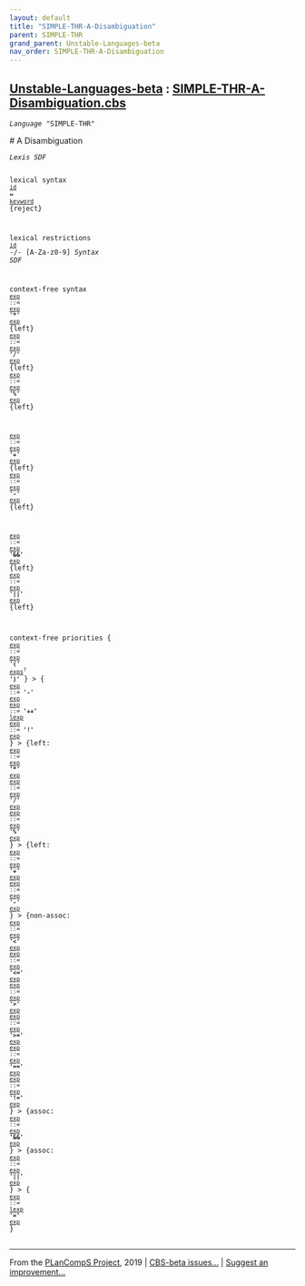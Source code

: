 ```yaml
---
layout: default
title: "SIMPLE-THR-A-Disambiguation"
parent: SIMPLE-THR
grand_parent: Unstable-Languages-beta
nav_order: SIMPLE-THR-A-Disambiguation
---
```


[Unstable-Languages-beta] : [SIMPLE-THR-A-Disambiguation.cbs]
-----------------------------

<div class="highlighter-rouge"><pre class="highlight"><code><i class="keyword">Language</i> <span id="Language_SIMPLE-THR">"SIMPLE-THR"</span></code></pre></div>
# <span id="SectionNumber_A">A</span> Disambiguation


<div class="highlighter-rouge"><pre class="highlight"><code><i class="keyword">Lexis</i> <i class="keyword">SDF</i>

lexical syntax
  <code><span class="syn-name"><a href="../SIMPLE-THR-1-Lexical/index.html#SyntaxName_id">id</a></span></code> = <code><span class="syn-name"><a href="../SIMPLE-THR-1-Lexical/index.html#SyntaxName_keyword">keyword</a></span></code> {reject}

lexical restrictions
  <code><span class="syn-name"><a href="../SIMPLE-THR-1-Lexical/index.html#SyntaxName_id">id</a></span></code> -/- [A-Za-z0-9]
<i class="keyword">Syntax</i> <i class="keyword">SDF</i>

context-free syntax
<code><i class="keyword"></i><i class="var"></i><span class="syn-name"><a href="../SIMPLE-THR-2-Expressions/index.html#SyntaxName_exp">exp</a></span> ::= <span class="syn-name"><a href="../SIMPLE-THR-2-Expressions/index.html#SyntaxName_exp">exp</a></span> <b class="atom">'*'</b> <span class="syn-name"><a href="../SIMPLE-THR-2-Expressions/index.html#SyntaxName_exp">exp</a></span></code> {left}
<code><i class="keyword"></i><i class="var"></i><span class="syn-name"><a href="../SIMPLE-THR-2-Expressions/index.html#SyntaxName_exp">exp</a></span> ::= <span class="syn-name"><a href="../SIMPLE-THR-2-Expressions/index.html#SyntaxName_exp">exp</a></span> <b class="atom">'/'</b> <span class="syn-name"><a href="../SIMPLE-THR-2-Expressions/index.html#SyntaxName_exp">exp</a></span></code> {left}
<code><i class="keyword"></i><i class="var"></i><span class="syn-name"><a href="../SIMPLE-THR-2-Expressions/index.html#SyntaxName_exp">exp</a></span> ::= <span class="syn-name"><a href="../SIMPLE-THR-2-Expressions/index.html#SyntaxName_exp">exp</a></span> <b class="atom">'%'</b> <span class="syn-name"><a href="../SIMPLE-THR-2-Expressions/index.html#SyntaxName_exp">exp</a></span></code> {left}

<code><i class="keyword"></i><i class="var"></i><span class="syn-name"><a href="../SIMPLE-THR-2-Expressions/index.html#SyntaxName_exp">exp</a></span> ::= <span class="syn-name"><a href="../SIMPLE-THR-2-Expressions/index.html#SyntaxName_exp">exp</a></span> <b class="atom">'+'</b> <span class="syn-name"><a href="../SIMPLE-THR-2-Expressions/index.html#SyntaxName_exp">exp</a></span></code> {left}
<code><i class="keyword"></i><i class="var"></i><span class="syn-name"><a href="../SIMPLE-THR-2-Expressions/index.html#SyntaxName_exp">exp</a></span> ::= <span class="syn-name"><a href="../SIMPLE-THR-2-Expressions/index.html#SyntaxName_exp">exp</a></span> <b class="atom">'-'</b> <span class="syn-name"><a href="../SIMPLE-THR-2-Expressions/index.html#SyntaxName_exp">exp</a></span></code> {left}

<code><i class="keyword"></i><i class="var"></i><span class="syn-name"><a href="../SIMPLE-THR-2-Expressions/index.html#SyntaxName_exp">exp</a></span> ::= <span class="syn-name"><a href="../SIMPLE-THR-2-Expressions/index.html#SyntaxName_exp">exp</a></span> <b class="atom">'&&'</b> <span class="syn-name"><a href="../SIMPLE-THR-2-Expressions/index.html#SyntaxName_exp">exp</a></span></code> {left}
<code><i class="keyword"></i><i class="var"></i><span class="syn-name"><a href="../SIMPLE-THR-2-Expressions/index.html#SyntaxName_exp">exp</a></span> ::= <span class="syn-name"><a href="../SIMPLE-THR-2-Expressions/index.html#SyntaxName_exp">exp</a></span> <b class="atom">'||'</b> <span class="syn-name"><a href="../SIMPLE-THR-2-Expressions/index.html#SyntaxName_exp">exp</a></span></code> {left}

context-free priorities
{
<code><i class="keyword"></i><i class="var"></i><span class="syn-name"><a href="../SIMPLE-THR-2-Expressions/index.html#SyntaxName_exp">exp</a></span> ::= <span class="syn-name"><a href="../SIMPLE-THR-2-Expressions/index.html#SyntaxName_exp">exp</a></span> <b class="atom">'('</b> <span class="syn-name"><a href="../SIMPLE-THR-2-Expressions/index.html#SyntaxName_exps">exps</a></span><sup class="sup">?</sup> <b class="atom">')'</b></code>
} >
{
<code><i class="keyword"></i><i class="var"></i><span class="syn-name"><a href="../SIMPLE-THR-2-Expressions/index.html#SyntaxName_exp">exp</a></span> ::= <b class="atom">'-'</b> <span class="syn-name"><a href="../SIMPLE-THR-2-Expressions/index.html#SyntaxName_exp">exp</a></span></code>
<code><i class="keyword"></i><i class="var"></i><span class="syn-name"><a href="../SIMPLE-THR-2-Expressions/index.html#SyntaxName_exp">exp</a></span> ::= <b class="atom">'++'</b> <span class="syn-name"><a href="../SIMPLE-THR-2-Expressions/index.html#SyntaxName_lexp">lexp</a></span></code>
<code><i class="keyword"></i><i class="var"></i><span class="syn-name"><a href="../SIMPLE-THR-2-Expressions/index.html#SyntaxName_exp">exp</a></span> ::= <b class="atom">'!'</b> <span class="syn-name"><a href="../SIMPLE-THR-2-Expressions/index.html#SyntaxName_exp">exp</a></span></code>
} >
{left:
<code><i class="keyword"></i><i class="var"></i><span class="syn-name"><a href="../SIMPLE-THR-2-Expressions/index.html#SyntaxName_exp">exp</a></span> ::= <span class="syn-name"><a href="../SIMPLE-THR-2-Expressions/index.html#SyntaxName_exp">exp</a></span> <b class="atom">'*'</b> <span class="syn-name"><a href="../SIMPLE-THR-2-Expressions/index.html#SyntaxName_exp">exp</a></span></code>
<code><i class="keyword"></i><i class="var"></i><span class="syn-name"><a href="../SIMPLE-THR-2-Expressions/index.html#SyntaxName_exp">exp</a></span> ::= <span class="syn-name"><a href="../SIMPLE-THR-2-Expressions/index.html#SyntaxName_exp">exp</a></span> <b class="atom">'/'</b> <span class="syn-name"><a href="../SIMPLE-THR-2-Expressions/index.html#SyntaxName_exp">exp</a></span></code>
<code><i class="keyword"></i><i class="var"></i><span class="syn-name"><a href="../SIMPLE-THR-2-Expressions/index.html#SyntaxName_exp">exp</a></span> ::= <span class="syn-name"><a href="../SIMPLE-THR-2-Expressions/index.html#SyntaxName_exp">exp</a></span> <b class="atom">'%'</b> <span class="syn-name"><a href="../SIMPLE-THR-2-Expressions/index.html#SyntaxName_exp">exp</a></span></code>
} >
{left:
<code><i class="keyword"></i><i class="var"></i><span class="syn-name"><a href="../SIMPLE-THR-2-Expressions/index.html#SyntaxName_exp">exp</a></span> ::= <span class="syn-name"><a href="../SIMPLE-THR-2-Expressions/index.html#SyntaxName_exp">exp</a></span> <b class="atom">'+'</b> <span class="syn-name"><a href="../SIMPLE-THR-2-Expressions/index.html#SyntaxName_exp">exp</a></span></code>
<code><i class="keyword"></i><i class="var"></i><span class="syn-name"><a href="../SIMPLE-THR-2-Expressions/index.html#SyntaxName_exp">exp</a></span> ::= <span class="syn-name"><a href="../SIMPLE-THR-2-Expressions/index.html#SyntaxName_exp">exp</a></span> <b class="atom">'-'</b> <span class="syn-name"><a href="../SIMPLE-THR-2-Expressions/index.html#SyntaxName_exp">exp</a></span></code>
} >
{non-assoc:
<code><i class="keyword"></i><i class="var"></i><span class="syn-name"><a href="../SIMPLE-THR-2-Expressions/index.html#SyntaxName_exp">exp</a></span> ::= <span class="syn-name"><a href="../SIMPLE-THR-2-Expressions/index.html#SyntaxName_exp">exp</a></span> <b class="atom">'<'</b> <span class="syn-name"><a href="../SIMPLE-THR-2-Expressions/index.html#SyntaxName_exp">exp</a></span></code>
<code><i class="keyword"></i><i class="var"></i><span class="syn-name"><a href="../SIMPLE-THR-2-Expressions/index.html#SyntaxName_exp">exp</a></span> ::= <span class="syn-name"><a href="../SIMPLE-THR-2-Expressions/index.html#SyntaxName_exp">exp</a></span> <b class="atom">'<='</b> <span class="syn-name"><a href="../SIMPLE-THR-2-Expressions/index.html#SyntaxName_exp">exp</a></span></code>
<code><i class="keyword"></i><i class="var"></i><span class="syn-name"><a href="../SIMPLE-THR-2-Expressions/index.html#SyntaxName_exp">exp</a></span> ::= <span class="syn-name"><a href="../SIMPLE-THR-2-Expressions/index.html#SyntaxName_exp">exp</a></span> <b class="atom">'>'</b> <span class="syn-name"><a href="../SIMPLE-THR-2-Expressions/index.html#SyntaxName_exp">exp</a></span></code>
<code><i class="keyword"></i><i class="var"></i><span class="syn-name"><a href="../SIMPLE-THR-2-Expressions/index.html#SyntaxName_exp">exp</a></span> ::= <span class="syn-name"><a href="../SIMPLE-THR-2-Expressions/index.html#SyntaxName_exp">exp</a></span> <b class="atom">'>='</b> <span class="syn-name"><a href="../SIMPLE-THR-2-Expressions/index.html#SyntaxName_exp">exp</a></span></code>
<code><i class="keyword"></i><i class="var"></i><span class="syn-name"><a href="../SIMPLE-THR-2-Expressions/index.html#SyntaxName_exp">exp</a></span> ::= <span class="syn-name"><a href="../SIMPLE-THR-2-Expressions/index.html#SyntaxName_exp">exp</a></span> <b class="atom">'=='</b> <span class="syn-name"><a href="../SIMPLE-THR-2-Expressions/index.html#SyntaxName_exp">exp</a></span></code>
<code><i class="keyword"></i><i class="var"></i><span class="syn-name"><a href="../SIMPLE-THR-2-Expressions/index.html#SyntaxName_exp">exp</a></span> ::= <span class="syn-name"><a href="../SIMPLE-THR-2-Expressions/index.html#SyntaxName_exp">exp</a></span> <b class="atom">'!='</b> <span class="syn-name"><a href="../SIMPLE-THR-2-Expressions/index.html#SyntaxName_exp">exp</a></span></code>
} >
{assoc:
<code><i class="keyword"></i><i class="var"></i><span class="syn-name"><a href="../SIMPLE-THR-2-Expressions/index.html#SyntaxName_exp">exp</a></span> ::= <span class="syn-name"><a href="../SIMPLE-THR-2-Expressions/index.html#SyntaxName_exp">exp</a></span> <b class="atom">'&&'</b> <span class="syn-name"><a href="../SIMPLE-THR-2-Expressions/index.html#SyntaxName_exp">exp</a></span></code>
} >
{assoc:
<code><i class="keyword"></i><i class="var"></i><span class="syn-name"><a href="../SIMPLE-THR-2-Expressions/index.html#SyntaxName_exp">exp</a></span> ::= <span class="syn-name"><a href="../SIMPLE-THR-2-Expressions/index.html#SyntaxName_exp">exp</a></span> <b class="atom">'||'</b> <span class="syn-name"><a href="../SIMPLE-THR-2-Expressions/index.html#SyntaxName_exp">exp</a></span></code>
} >
{
<code><i class="keyword"></i><i class="var"></i><span class="syn-name"><a href="../SIMPLE-THR-2-Expressions/index.html#SyntaxName_exp">exp</a></span> ::= <span class="syn-name"><a href="../SIMPLE-THR-2-Expressions/index.html#SyntaxName_lexp">lexp</a></span> <b class="atom">'='</b> <span class="syn-name"><a href="../SIMPLE-THR-2-Expressions/index.html#SyntaxName_exp">exp</a></span></code>
}</code></pre></div>



____

From the [PLanCompS Project], 2019 | [CBS-beta issues...] | [Suggest an improvement...]

[SIMPLE-THR-A-Disambiguation.cbs]: SIMPLE-THR-A-Disambiguation.cbs 
  "CBS SOURCE FILE"
[Funcons-beta]: /docs/Funcons-beta
 "FUNCONS-BETA"
[Unstable-Funcons-beta]: /docs/Unstable-Funcons-beta
  "UNSTABLE-FUNCONS-BETA"
[Languages-beta]: /docs/Languages-beta
  "LANGUAGES-BETA"
[Unstable-Languages-beta]: /docs/Unstable-Languages-beta
  "UNSTABLE-LANGUAGES-BETA"
[CBS-beta]:  "CBS-BETA"
[PLanCompS Project]: http://plancomps.org
  "PROGRAMMING LANGUAGE COMPONENTS AND SPECIFICATIONS PROJECT HOME PAGE"
[CBS-beta issues...]: https://github.com/plancomps/plancomps.github.io/issues
  "CBS-BETA ISSUE REPORTS ON GITHUB"
[Suggest an improvement...]: mailto:plancomps@gmail.com?Subject=CBS-beta%20-%20comment&Body=Re%3A%20CBS-beta%20specification%20at%20SIMPLE-THR/SIMPLE-THR-A-Disambiguation/SIMPLE-THR-A-Disambiguation.cbs%0A%0AComment/Query/Issue/Suggestion%3A%0A%0A%0ASignature%3A%0A 
  "GENERATE AN EMAIL TEMPLATE"
